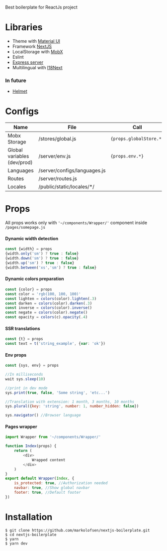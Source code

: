 Best boilerplate for ReactJs project

# Libraries

 - Theme with [Material UI](https://material-ui.com/)
 - Framework [NextJS](https://nextjs.org/)
 - LocalStorage with [MobX](https://github.com/mobxjs/mobx-react)
 - Eslint
 - [Express server](https://expressjs.com/)
 - Multilingual with [I18Next](https://www.i18next.com/)

### In future

 - [Helmet](https://helmetjs.github.io/)

# Configs

|Name  |File  |Call  |
|--|--|--|
|Mobx Storage  |/stores/global.js  |`{props.globalStore.*}`  |
|Global variables (dev/prod)   |/server/env.js  |`{props.env.*}`  |
|Languages   |/server/configs/languages.js  | |
|Routes  |/server/routes.js  |  |
|Locales  |/public/static/locales/*/  |  |

# Props
All props works only with `'~/components/Wrapper/'` component inside `/pages/somepage.js`

#### Dynamic width detection
```javascript
const {width} = props
{width.only('sm') ? true : false}
{width.down('sm') ? true : false}
{width.up('sm') ? true : false}
{width.between('xs','sm') ? true : false}
```
#### Dynamic colors preparation
```javascript
const {color} = props
const color = 'rgb(100, 100, 100)'
const lighten = colors(color).lighten(.3)
const darken = colors(color).darken(.3)
const inverse = colors(color).inverse()
const negate = colors(color).negate()
const opacity = colors(c).opacity(.4)
```

#### SSR translations
```javascript
const {t} = props
const text = t('string_example', {var: 'ok'})
```

#### Env props
```javascript
const {sys, env} = props

//In milliseconds
wait sys.sleep(10)

//print in dev mode
sys.print(true, false, 'Some string', 'etc...')

//Translation with extension: 1 month, 3 months, 10 months
sys.plural({key: 'string', number: 1, number_hidden: false})

sys.navigator() //Browser language
```
#### Pages wrapper
```javascript
import Wrapper from '~/components/Wrapper/'

function Index(props) {
	return (
		<div>
			Wrapped content
		</div>
	)
}
export default Wrapper(Index, {
	is_protected: true, //Authorization needed
	navbar: true, //Show global navbar
	footer: true, //Default footer
})
```

# Installation

```console
$ git clone https://github.com/markolofsen/nextjs-boilerplate.git
$ cd nextjs-boilerplate
$ yarn
$ yarn dev
```
